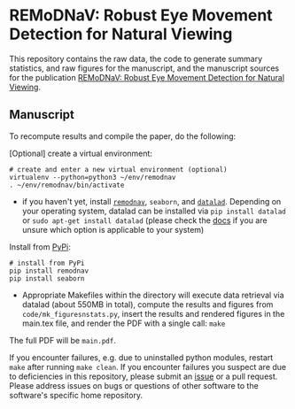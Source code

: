 # REMoDNaV: Robust Eye Movement Detection for Natural Viewing

This repository contains the raw data, the code to generate summary statistics, and raw figures for the manuscript, and the manuscript sources for the publication [REMoDNaV: Robust Eye Movement Detection for Natural Viewing](yettolink).

## Manuscript

To recompute results and compile the paper, do the following:

[Optional] create a virtual environment:

    # create and enter a new virtual environment (optional)
    virtualenv --python=python3 ~/env/remodnav
    . ~/env/remodnav/bin/activate
    
- if you haven't yet, install [``remodnav``](https://github.com/psychoinformatics-de/remodnav), ``seaborn``, and
 [``datalad``](https://www.datalad.org). Depending on your operating system, datalad can be installed via
 ``pip install datalad`` or ``sudo apt-get install datalad`` (please check the 
 [docs](http://docs.datalad.org/en/latest/gettingstarted.html) if you are unsure which option is applicable to your system)
 
Install from [PyPi](https://pypi.org/project/remodnav):

    # install from PyPi
    pip install remodnav
    pip install seaborn

- Appropriate Makefiles within the directory will execute data retrieval via datalad (about 550MB in total),
compute the results and figures from ``code/mk_figuresnstats.py``, insert the results and rendered figures in the
main.tex file, and render the PDF with a single call: ``make``

The full PDF will be ``main.pdf``.
 

If you encounter failures, e.g. due to uninstalled python modules, restart ``make`` after running ``make clean``.
If you encounter failures you suspect are due to deficiencies in this repository, please submit an
[issue](https://github.com/psychoinformatics-de/paper-remodnav/issues/new) or a
pull request. Please address issues on bugs or questions of other software to the software's specific home repository.
